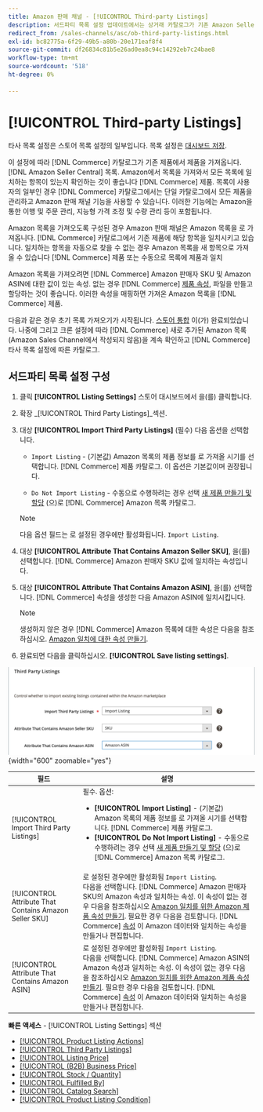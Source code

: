 ```yaml
---
title: Amazon 판매 채널 - [!UICONTROL Third-party Listings]
description: 서드파티 목록 설정 업데이트에서는 상거래 카탈로그가 기존 Amazon Seller Central 목록에서 제품을 가져오는지 여부를 결정합니다.
redirect_from: /sales-channels/asc/ob-third-party-listings.html
exl-id: bc82775a-6f29-49b5-a80b-20e171eaf8f4
source-git-commit: df26834c81b5e26ad0ea8c94c14292eb7c24bae8
workflow-type: tm+mt
source-wordcount: '518'
ht-degree: 0%

---
```


# [!UICONTROL Third-party Listings]

타사 목록 설정은 스토어 목록 설정의 일부입니다. 목록 설정은 [대시보드 저장](./amazon-store-dashboard.md).

이 설정에 따라 [!DNL Commerce] 카탈로그가 기존 제품에서 제품을 가져옵니다. [!DNL Amazon Seller Central] 목록. Amazon에서 목록을 가져와서 모든 목록에 일치하는 항목이 있는지 확인하는 것이 좋습니다 [!DNL Commerce] 제품. 목록이 사용자의 일부인 경우 [!DNL Commerce] 카탈로그에서는 단일 카탈로그에서 모든 제품을 관리하고 Amazon 판매 채널 기능을 사용할 수 있습니다. 이러한 기능에는 Amazon을 통한 이행 및 주문 관리, 지능형 가격 조정 및 수량 관리 등이 포함됩니다.

Amazon 목록을 가져오도록 구성된 경우 Amazon 판매 채널은 Amazon 목록을 로 가져옵니다. [!DNL Commerce] 카탈로그에서 기존 제품에 해당 항목을 일치시키고 있습니다. 일치하는 항목을 자동으로 찾을 수 없는 경우 Amazon 목록을 새 항목으로 가져올 수 있습니다 [!DNL Commerce] 제품 또는 수동으로 목록에 제품과 일치

Amazon 목록을 가져오려면 [!DNL Commerce] Amazon 판매자 SKU 및 Amazon ASIN에 대한 값이 있는 속성. 없는 경우 [!DNL Commerce] [제품 속성](./ob-creating-magento-attributes.md), 파일을 만들고 할당하는 것이 좋습니다. 이러한 속성을 매핑하면 가져온 Amazon 목록을 [!DNL Commerce] 제품.

다음과 같은 경우 초기 목록 가져오기가 시작됩니다. [스토어 통합](./store-integration.md) 이(가) 완료되었습니다. 나중에 그리고 크론 설정에 따라 [!DNL Commerce] 새로 추가된 Amazon 목록(Amazon Sales Channel에서 작성되지 않음)을 계속 확인하고 [!DNL Commerce] 타사 목록 설정에 따른 카탈로그.

## 서드파티 목록 설정 구성

1. 클릭 **[!UICONTROL Listing Settings]** 스토어 대시보드에서 을(를) 클릭합니다.

1. 확장 _[!UICONTROL Third Party Listings]_섹션.

1. 대상 **[!UICONTROL Import Third Party Listings]** (필수) 다음 옵션을 선택합니다.

   - `Import Listing` - (기본값) Amazon 목록의 제품 정보를 로 가져올 시기를 선택합니다. [!DNL Commerce] 제품 카탈로그. 이 옵션은 기본값이며 권장됩니다.

   - `Do Not Import Listing` - 수동으로 수행하려는 경우 선택 [새 제품 만들기 및 할당](https://experienceleague.adobe.com/docs/commerce-admin/catalog/products/products-list.html) (으)로 [!DNL Commerce] Amazon 목록 카탈로그.
   >[!NOTE]
   >다음 옵션 필드는 로 설정된 경우에만 활성화됩니다. `Import Listing`.

1. 대상 **[!UICONTROL Attribute That Contains Amazon Seller SKU]**, 을(를) 선택합니다. [!DNL Commerce] Amazon 판매자 SKU 값에 일치하는 속성입니다.

1. 대상 **[!UICONTROL Attribute That Contains Amazon ASIN]**, 을(를) 선택합니다. [!DNL Commerce] 속성을 생성한 다음 Amazon ASIN에 일치시킵니다.

   >[!NOTE]
   >생성하지 않은 경우 [!DNL Commerce] Amazon 목록에 대한 속성은 다음을 참조하십시오. [Amazon 일치에 대한 속성 만들기](./ob-creating-magento-attributes.md).

1. 완료되면 다음을 클릭하십시오. **[!UICONTROL Save listing settings]**.

![서드파티 목록](assets/amazon-third-party-listings.png){width="600" zoomable="yes"}

| 필드 | 설명 |
|---|---|
| [!UICONTROL Import Third Party Listings] | 필수. 옵션:<ul><li>**[!UICONTROL Import Listing]** - (기본값) Amazon 목록의 제품 정보를 로 가져올 시기를 선택합니다. [!DNL Commerce] 제품 카탈로그. </li><li>**[!UICONTROL Do Not Import Listing]** - 수동으로 수행하려는 경우 선택 [새 제품 만들기 및 할당](https://experienceleague.adobe.com/docs/commerce-admin/catalog/products/products-list.html) (으)로 [!DNL Commerce] Amazon 목록 카탈로그.</li></ul> |
| [!UICONTROL Attribute That Contains Amazon Seller SKU] | 로 설정된 경우에만 활성화됨 `Import Listing`.<br>다음을 선택합니다. [!DNL Commerce] Amazon 판매자 SKU의 Amazon 속성과 일치하는 속성. 이 속성이 없는 경우 다음을 참조하십시오 [Amazon 일치를 위한 Amazon 제품 속성 만들기](./ob-creating-magento-attributes.md). 필요한 경우 다음을 검토합니다. [!DNL Commerce] [속성](./managing-attributes.md) 이 Amazon 데이터와 일치하는 속성을 만들거나 편집합니다. |
| [!UICONTROL Attribute That Contains Amazon ASIN] | 로 설정된 경우에만 활성화됨 `Import Listing`.<br>다음을 선택합니다. [!DNL Commerce] Amazon ASIN의 Amazon 속성과 일치하는 속성. 이 속성이 없는 경우 다음을 참조하십시오 [Amazon 일치를 위한 Amazon 제품 속성 만들기](./ob-creating-magento-attributes.md). 필요한 경우 다음을 검토합니다. [!DNL Commerce] [속성](./managing-attributes.md) 이 Amazon 데이터와 일치하는 속성을 만들거나 편집합니다. |

**빠른 액세스** - [!UICONTROL Listing Settings] 섹션

- [[!UICONTROL Product Listing Actions]](./product-listing-actions.md)
- [[!UICONTROL Third Party Listings]](./third-party-listing-settings.md)
- [[!UICONTROL Listing Price]](./listing-price.md)
- [[!UICONTROL (B2B) Business Price]](./business-pricing.md)
- [[!UICONTROL Stock / Quantity]](./stock-quantity.md)
- [[!UICONTROL Fulfilled By]](./fulfilled-by.md)
- [[!UICONTROL Catalog Search]](./catalog-search.md)
- [[!UICONTROL Product Listing Condition]](./product-listing-condition.md)
